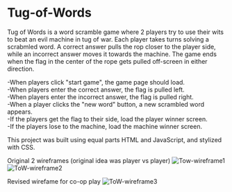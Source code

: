 # Tug-of-Words
Tug of Words is a word scramble game where 2 players try to use their wits to beat an evil machine in tug of war. Each player takes turns solving a scrabmled word. A correct answer pulls the rop closer to the player side, while an incorrect answer moves it towards the machine. The game ends when the flag in the center of the rope gets pulled off-screen in either direction.

-When players click "start game", the game page should load.<br>
-When players enter the correct answer, the flag is pulled left.<br>
-When players enter the incorrect answer, the flag is pulled right.<br>
-When a player clicks the "new word" button, a new scrambled word appears.<br>
-If the players get the flag to their side, load the player winner screen.<br>
-If the players lose to the machine, load the machine winner screen.<br>

This project was built using equal parts HTML and JavaScript, and stylized with CSS.

Original 2 wireframes (original idea was player vs player)
![Tow-wireframe1](https://user-images.githubusercontent.com/105689542/180606708-733695f9-0f37-45e6-823a-ddc264afa66c.jpg)
![ToW-wireframe2](https://user-images.githubusercontent.com/105689542/180606717-f14468c9-bf1c-41a7-a891-0073dbec10f0.jpg)



Revised wirefame for co-op play
![ToW-wireframe3](https://user-images.githubusercontent.com/105689542/180606588-d795ca84-7a74-438e-996b-423ef14aa59c.jpg)
